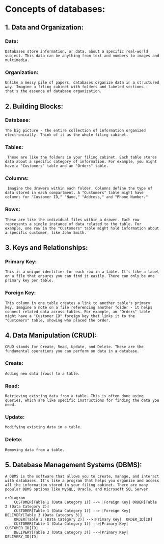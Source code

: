 # Concepts of databases:

## 1. Data and Organization:

### Data:

    Databases store information, or data, about a specific real-world subject. This data can be anything from text and numbers to images and multimedia.

### Organization:

    Unlike a messy pile of papers, databases organize data in a structured way. Imagine a filing cabinet with folders and labeled sections - that's the essence of database organization.

## 2. Building Blocks:

### Database:

    The big picture - the entire collection of information organized electronically. Think of it as the whole filing cabinet.

### Tables:

     These are like the folders in your filing cabinet. Each table stores data about a specific category of information. For example, you might have a "Customers" table and an "Orders" table.

### Columns:

     Imagine the drawers within each folder. Columns define the type of data stored in each compartment. A "Customers" table might have columns for "Customer ID," "Name," "Address," and "Phone Number."

### Rows:

    These are like the individual files within a drawer. Each row represents a single instance of data related to the table. For example, one row in the "Customers" table might hold information about a specific customer, like John Smith.

## 3. Keys and Relationships:

### Primary Key:

    This is a unique identifier for each row in a table. It's like a label on a file that ensures you can find it easily. There can only be one primary key per table.

### Foreign Key:

    This column in one table creates a link to another table's primary key. Imagine a note on a file referencing another folder - it helps connect related data across tables. For example, an "Orders" table might have a "Customer ID" foreign key that links it to the "Customers" table, showing who placed the order.

## 4. Data Manipulation (CRUD):

    CRUD stands for Create, Read, Update, and Delete. These are the fundamental operations you can perform on data in a database.

### Create:

    Adding new data (rows) to a table.

### Read:

    Retrieving existing data from a table. This is often done using queries, which are like specific instructions for finding the data you need.

### Update:

    Modifying existing data in a table.

### Delete:

    Removing data from a table.

## 5. Database Management Systems (DBMS):

    A DBMS is the software that allows you to create, manage, and interact with databases. It's like a program that helps you organize and access all the information stored in your filing cabinet. There are many popular DBMS options like MySQL, Oracle, and Microsoft SQL Server.

```mermaid
erDiagram
    CUSTOMER[Table 1 (Data Category 1)] --> |Foreign Key| ORDER[Table 2 (Data Category 2)]
    CUSTOMER[Table 1 (Data Category 1)] --> |Foreign Key| DELIVERY[Table 3 (Data Category 3)]
    ORDER[Table 2 (Data Category 2)] -->|Primary Key|  ORDER_ID[ID]
    CUSTOMER[Table 1 (Data Category 1)] -->|Primary Key|  CUSTOMER_ID[ID]
    DELIVERY[Table 3 (Data Category 3)] -->|Primary Key|  DELIVERY_ID[ID]
```
